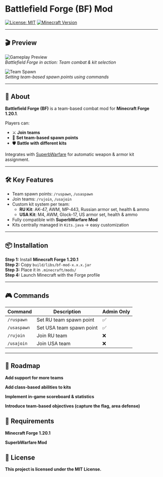 # Battlefield Forge (BF) Mod

[![License: MIT](https://img.shields.io/badge/License-MIT-yellow.svg)](https://opensource.org/licenses/MIT)
[![Minecraft Version](https://img.shields.io/badge/Minecraft-1.20.1-blue)](https://www.minecraft.net/)

---

## 🎬 Preview

![Gameplay Preview](screenshots/preview1.png)  
*Battlefield Forge in action: Team combat & kit selection*

![Team Spawn](screenshots/preview2.png)  
*Setting team-based spawn points using commands*

---

## 📖 About
**Battlefield Forge (BF)** is a team-based combat mod for **Minecraft Forge 1.20.1**.  

Players can:
- ⚔️ **Join teams**
- 📍 **Set team-based spawn points**
- 🛡️ **Battle with different kits**

Integrates with [SuperbWarfare](https://www.curseforge.com/minecraft/mc-mods/superbwarfare) for automatic weapon & armor kit assignment.

---

## 🛠 Key Features
- Team spawn points: `/ruspawn`, `/usaspawn`  
- Join teams: `/rujoin`, `/usajoin`  
- Custom kit system per team:
  - **RU Kit**: AK-47, AWM, MP-443, Russian armor set, health & ammo  
  - **USA Kit**: M4, AWM, Glock-17, US armor set, health & ammo  
- Fully compatible with **SuperbWarfare Mod**  
- Kits centrally managed in `Kits.java` → easy customization  

---

## 📦 Installation

**Step 1:** Install **Minecraft Forge 1.20.1**  
**Step 2:** Copy `build/libs/bf-mod-x.x.x.jar`  
**Step 3:** Place it in `.minecraft/mods/`  
**Step 4:** Launch Minecraft with the Forge profile  

---

## 🎮 Commands

| Command      | Description                   | Admin Only |
|-------------|-------------------------------|------------|
| `/ruspawn`  | Set RU team spawn point       | ✅         |
| `/usaspawn` | Set USA team spawn point      | ✅         |
| `/rujoin`   | Join RU team                  | ❌         |
| `/usajoin`  | Join USA team                 | ❌         |

---

## 📌 Roadmap

 **Add support for more teams**

**Add class-based abilities to kits**

 **Implement in-game scoreboard & statistics**

 **Introduce team-based objectives (capture the flag, area defense)**

## 🤝 Requirements

**Minecraft Forge 1.20.1**

**SuperbWarfare Mod**

## 📝 License

**This project is licensed under the MIT License.**

